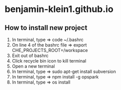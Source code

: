 # benjamin-klein1.github.io

## How to install new project
1) In terminal, type => code ~/.bashrc
2) On line 4 of the bashrc file => export CHE_PROJECTS_ROOT=/workspace
3) Exit out of bashrc
4) Click recycle bin icon to kill terminal
5) Open a new terminal
6) In terminal, type => sudo apt-get install subversion
7) In terminal, type => npm install -g opspark
8) In terminal, type => os install